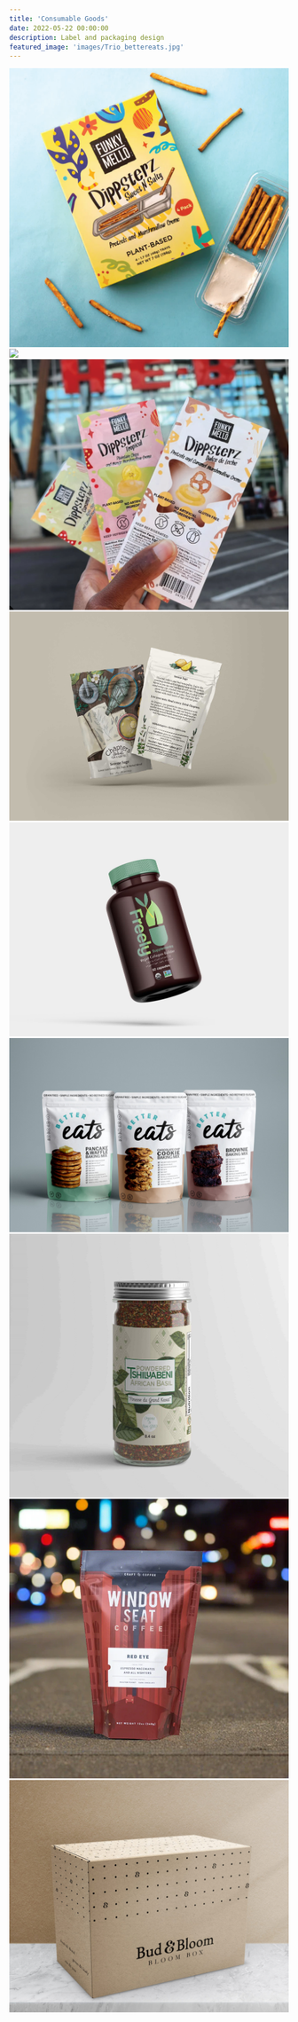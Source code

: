 ```yaml
---
title: 'Consumable Goods'
date: 2022-05-22 00:00:00
description: Label and packaging design
featured_image: 'images/Trio_bettereats.jpg'
---
```


<div class="gallery" data-columns="3">
	<img src="/images/dippsterz.png">
	<img src="/images/sine_serum.png">
	<img src="/images/dippsterz_trio.png">
	<img src="/images/serene_sage.jpg">
	<img src="/images/freely-bottle.JPG">
	<img src="/images/Trio_bettereats.jpg">
	<img src="/images/basil.jpg">
	<img src="/images/RedEye.webp">
	<img src="/images/bud_bloom_box2.jpg">	

</div>
